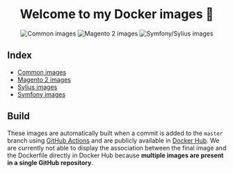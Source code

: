 <h1 align="center">Welcome to my Docker images 👋</h1>
<p align="center">
    <img src="https://github.com/ajardin/docker-images/workflows/Common%20images/badge.svg" alt="Common images">
    <img src="https://github.com/ajardin/docker-images/workflows/Magento%202%20images/badge.svg" alt="Magento 2 images"/>
    <img src="https://github.com/ajardin/docker-images/workflows/Symfony/Sylius%20images/badge.svg" alt="Symfony/Sylius images"/>
</p>

Index
-----
* [Common images][1]
* [Magento 2 images][2]
* [Sylius images][3]
* [Symfony images][4]

Build
-----
These images are automatically built when a commit is added to the `master` branch using
[GitHub Actions][5] and are publicly available in [Docker Hub][6]. We are currently not able to display the association
between the final image and the Dockerfile directly in Docker Hub because **multiple images are present in a single
GitHub repository**. 

<!-- Resources -->
[1]: /common
[2]: /magento2
[3]: /sylius
[4]: /symfony
[5]: /.github/workflows
[6]: https://hub.docker.com/u/ajardin
